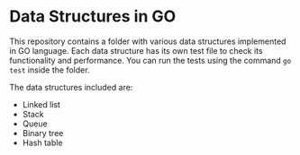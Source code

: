 # Data Structures in GO
This repository contains a folder with various data structures implemented in GO language. Each data structure has its own test file to check its functionality and performance. You can run the tests using the command `go test` inside the folder.

The data structures included are:

* Linked list
* Stack
* Queue
* Binary tree
* Hash table
